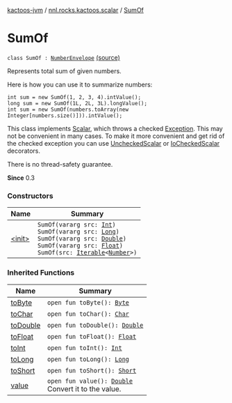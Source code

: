 [kactoos-jvm](../../index.md) / [nnl.rocks.kactoos.scalar](../index.md) / [SumOf](./index.md)

# SumOf

`class SumOf : `[`NumberEnvelope`](../-number-envelope/index.md) [(source)](https://github.com/neonailol/kactoos/blob/master/kactoos-jvm/src/main/kotlin/nnl/rocks/kactoos/scalar/SumOf.kt#L28)

Represents total sum of given numbers.

Here is how you can use it to summarize numbers:

```
int sum = new SumOf(1, 2, 3, 4).intValue();
long sum = new SumOf(1L, 2L, 3L).longValue();
int sum = new SumOf(numbers.toArray(new Integer[numbers.size()])).intValue();
```

This class implements [Scalar](../../nnl.rocks.kactoos/-scalar/index.md), which throws a checked
[Exception](https://kotlinlang.org/api/latest/jvm/stdlib/kotlin/-exception/index.html). This may not be convenient in many cases. To make
it more convenient and get rid of the checked exception you can
use [UncheckedScalar](../-unchecked-scalar/index.md) or [IoCheckedScalar](../-io-checked-scalar/index.md) decorators.

There is no thread-safety guarantee.

**Since**
0.3

### Constructors

| Name | Summary |
|---|---|
| [&lt;init&gt;](-init-.md) | `SumOf(vararg src: `[`Int`](https://kotlinlang.org/api/latest/jvm/stdlib/kotlin/-int/index.html)`)`<br>`SumOf(vararg src: `[`Long`](https://kotlinlang.org/api/latest/jvm/stdlib/kotlin/-long/index.html)`)`<br>`SumOf(vararg src: `[`Double`](https://kotlinlang.org/api/latest/jvm/stdlib/kotlin/-double/index.html)`)`<br>`SumOf(vararg src: `[`Float`](https://kotlinlang.org/api/latest/jvm/stdlib/kotlin/-float/index.html)`)`<br>`SumOf(src: `[`Iterable`](https://kotlinlang.org/api/latest/jvm/stdlib/kotlin.collections/-iterable/index.html)`<`[`Number`](https://kotlinlang.org/api/latest/jvm/stdlib/kotlin/-number/index.html)`>)` |

### Inherited Functions

| Name | Summary |
|---|---|
| [toByte](../-number-envelope/to-byte.md) | `open fun toByte(): `[`Byte`](https://kotlinlang.org/api/latest/jvm/stdlib/kotlin/-byte/index.html) |
| [toChar](../-number-envelope/to-char.md) | `open fun toChar(): `[`Char`](https://kotlinlang.org/api/latest/jvm/stdlib/kotlin/-char/index.html) |
| [toDouble](../-number-envelope/to-double.md) | `open fun toDouble(): `[`Double`](https://kotlinlang.org/api/latest/jvm/stdlib/kotlin/-double/index.html) |
| [toFloat](../-number-envelope/to-float.md) | `open fun toFloat(): `[`Float`](https://kotlinlang.org/api/latest/jvm/stdlib/kotlin/-float/index.html) |
| [toInt](../-number-envelope/to-int.md) | `open fun toInt(): `[`Int`](https://kotlinlang.org/api/latest/jvm/stdlib/kotlin/-int/index.html) |
| [toLong](../-number-envelope/to-long.md) | `open fun toLong(): `[`Long`](https://kotlinlang.org/api/latest/jvm/stdlib/kotlin/-long/index.html) |
| [toShort](../-number-envelope/to-short.md) | `open fun toShort(): `[`Short`](https://kotlinlang.org/api/latest/jvm/stdlib/kotlin/-short/index.html) |
| [value](../-number-envelope/value.md) | `open fun value(): `[`Double`](https://kotlinlang.org/api/latest/jvm/stdlib/kotlin/-double/index.html)<br>Convert it to the value. |
